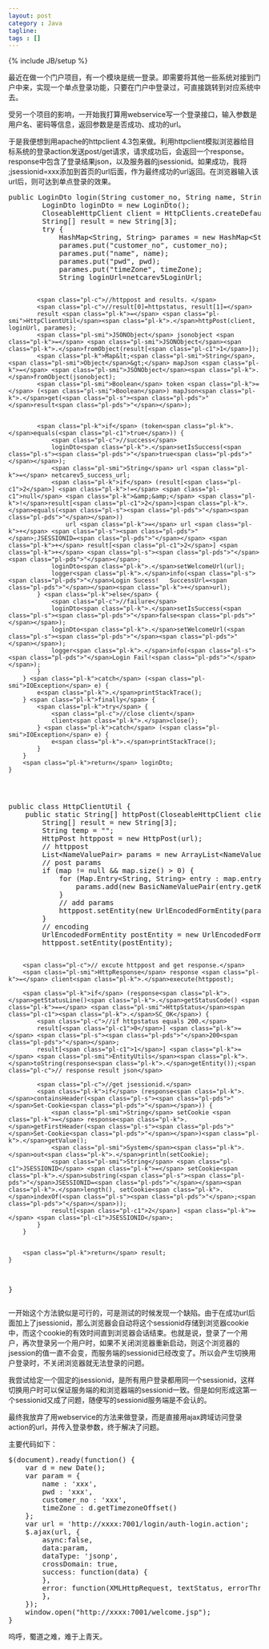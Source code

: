 ```yaml
---
layout: post
category : Java
tagline: 
tags : []
---
```

{% include JB/setup %}

最近在做一个门户项目，有一个模块是统一登录。即需要将其他一些系统对接到门户中来，实现一个单点登录功能，只要在门户中登录过，可直接跳转到对应系统中去。

受另一个项目的影响，一开始我打算用webservice写一个登录接口，输入参数是用户名、密码等信息，返回参数是是否成功、成功的url。

于是我便想到用apache的httpclient 4.3包来做。利用httpclient模拟浏览器给目标系统的登录action发送post/get请求，请求成功后，会返回一个response。response中包含了登录结果json，以及服务器的jsessionid。如果成功，我将 ;jsessionid=xxx添加到首页的url后面，作为最终成功的url返回。在浏览器输入该url后，则可达到单点登录的效果。

<div class="highlight highlight-source-java"><pre><span class="pl-k">public</span> <span class="pl-smi">LoginDto</span> login(<span class="pl-smi">String</span> customer_no, <span class="pl-smi">String</span> name, <span class="pl-smi">String</span> pwd, <span class="pl-smi">String</span> timeZone) {
        <span class="pl-smi">LoginDto</span> loginDto <span class="pl-k">=</span> <span class="pl-k">new</span> <span class="pl-smi">LoginDto</span>();
        <span class="pl-smi">CloseableHttpClient</span> client <span class="pl-k">=</span> <span class="pl-smi">HttpClients</span><span class="pl-k">.</span>createDefault();
        <span class="pl-k">String</span>[] result <span class="pl-k">=</span> <span class="pl-k">new</span> <span class="pl-smi">String</span>[<span class="pl-c1">3</span>];
        <span class="pl-k">try</span> {
            <span class="pl-k">HashMap&lt;<span class="pl-smi">String</span>, <span class="pl-smi">String</span>&gt;</span> parames <span class="pl-k">=</span> <span class="pl-k">new</span> <span class="pl-k">HashMap&lt;<span class="pl-smi">String</span>, <span class="pl-smi">String</span>&gt;</span>();
            parames<span class="pl-k">.</span>put(<span class="pl-s"><span class="pl-pds">"</span>customer_no<span class="pl-pds">"</span></span>, customer_no);
            parames<span class="pl-k">.</span>put(<span class="pl-s"><span class="pl-pds">"</span>name<span class="pl-pds">"</span></span>, name);
            parames<span class="pl-k">.</span>put(<span class="pl-s"><span class="pl-pds">"</span>pwd<span class="pl-pds">"</span></span>, pwd);
            parames<span class="pl-k">.</span>put(<span class="pl-s"><span class="pl-pds">"</span>timeZone<span class="pl-pds">"</span></span>, timeZone);
            <span class="pl-smi">String</span> loginUrl<span class="pl-k">=</span>netcarev5LoginUrl;

            <span class="pl-c">//httppost and results. </span>
            <span class="pl-c">//result[0]=httpstatus, result[1]=</span>
            result <span class="pl-k">=</span> <span class="pl-smi">HttpClientUtil</span><span class="pl-k">.</span>httpPost(client, loginUrl, parames);
            <span class="pl-smi">JSONObject</span> jsonobject <span class="pl-k">=</span> <span class="pl-smi">JSONObject</span><span class="pl-k">.</span>fromObject(result[<span class="pl-c1">1</span>]);
            <span class="pl-k">Map&lt;<span class="pl-smi">String</span>, <span class="pl-smi">Object</span>&gt;</span> mapJson <span class="pl-k">=</span> <span class="pl-smi">JSONObject</span><span class="pl-k">.</span>fromObject(jsonobject);
            <span class="pl-smi">Boolean</span> token <span class="pl-k">=</span> (<span class="pl-smi">Boolean</span>) mapJson<span class="pl-k">.</span>get(<span class="pl-s"><span class="pl-pds">"</span>result<span class="pl-pds">"</span></span>);


            <span class="pl-k">if</span> (token<span class="pl-k">.</span>equals(<span class="pl-c1">true</span>)) {
                <span class="pl-c">//success</span>
                loginDto<span class="pl-k">.</span>setIsSuccess(<span class="pl-s"><span class="pl-pds">"</span>true<span class="pl-pds">"</span></span>);
                <span class="pl-smi">String</span> url <span class="pl-k">=</span> netcarev5_success_url;
                <span class="pl-k">if</span> (result[<span class="pl-c1">2</span>] <span class="pl-k">!=</span> <span class="pl-c1">null</span> <span class="pl-k">&amp;&amp;</span> <span class="pl-k">!</span>result[<span class="pl-c1">2</span>]<span class="pl-k">.</span>equals(<span class="pl-s"><span class="pl-pds">"</span><span class="pl-pds">"</span></span>))
                    url <span class="pl-k">=</span> url <span class="pl-k">+</span> <span class="pl-s"><span class="pl-pds">"</span>;JSESSIONID=<span class="pl-pds">"</span></span> <span class="pl-k">+</span> result[<span class="pl-c1">2</span>] <span class="pl-k">+</span> <span class="pl-s"><span class="pl-pds">"</span><span class="pl-pds">"</span></span>;
                loginDto<span class="pl-k">.</span>setWelcomeUrl(url);
                logger<span class="pl-k">.</span>info(<span class="pl-s"><span class="pl-pds">"</span>Login Sucess!   SuccessUrl=<span class="pl-pds">"</span></span><span class="pl-k">+</span>url);  
            } <span class="pl-k">else</span> {
                <span class="pl-c">//failure</span>
                loginDto<span class="pl-k">.</span>setIsSuccess(<span class="pl-s"><span class="pl-pds">"</span>false<span class="pl-pds">"</span></span>);
                loginDto<span class="pl-k">.</span>setWelcomeUrl(<span class="pl-s"><span class="pl-pds">"</span><span class="pl-pds">"</span></span>);
                logger<span class="pl-k">.</span>info(<span class="pl-s"><span class="pl-pds">"</span>Login Fail!<span class="pl-pds">"</span></span>);  
            }
        } <span class="pl-k">catch</span> (<span class="pl-smi">IOException</span> e) {
            e<span class="pl-k">.</span>printStackTrace();
        } <span class="pl-k">finally</span> {
            <span class="pl-k">try</span> {
                <span class="pl-c">//close client</span>
                client<span class="pl-k">.</span>close();
            } <span class="pl-k">catch</span> (<span class="pl-smi">IOException</span> e) {
                e<span class="pl-k">.</span>printStackTrace();
            }
        }
        <span class="pl-k">return</span> loginDto;
    }
</pre></div>



<div class="highlight highlight-source-java"><pre><span class="pl-k">public</span> <span class="pl-k">class</span> <span class="pl-en">HttpClientUtil</span> {
    <span class="pl-k">public</span> <span class="pl-k">static</span> <span class="pl-k">String</span>[] <span class="pl-en">httpPost</span>(<span class="pl-smi">CloseableHttpClient</span> <span class="pl-v">client</span>, <span class="pl-smi">String</span> <span class="pl-v">url</span>, <span class="pl-k">Map&lt;<span class="pl-smi">String</span>, <span class="pl-smi">String</span>&gt;</span> <span class="pl-v">map</span>) <span class="pl-k">throws</span> <span class="pl-smi">IOException</span> {
        <span class="pl-k">String</span>[] result <span class="pl-k">=</span> <span class="pl-k">new</span> <span class="pl-smi">String</span>[<span class="pl-c1">3</span>];
        <span class="pl-smi">String</span> temp <span class="pl-k">=</span> <span class="pl-s"><span class="pl-pds">"</span><span class="pl-pds">"</span></span>;
        <span class="pl-smi">HttpPost</span> httppost <span class="pl-k">=</span> <span class="pl-k">new</span> <span class="pl-smi">HttpPost</span>(url);
        <span class="pl-c">// httppost</span>
        <span class="pl-k">List&lt;<span class="pl-smi">NameValuePair</span>&gt;</span> params <span class="pl-k">=</span> <span class="pl-k">new</span> <span class="pl-k">ArrayList&lt;<span class="pl-smi">NameValuePair</span>&gt;</span>();
        <span class="pl-c">// post params</span>
        <span class="pl-k">if</span> (map <span class="pl-k">!=</span> <span class="pl-c1">null</span> <span class="pl-k">&amp;&amp;</span> map<span class="pl-k">.</span>size() <span class="pl-k">&gt;</span> <span class="pl-c1">0</span>) {
            <span class="pl-k">for</span> (<span class="pl-smi">Map</span><span class="pl-k">.</span><span class="pl-k">Entry&lt;<span class="pl-smi">String</span>, <span class="pl-smi">String</span>&gt;</span> entry <span class="pl-k">:</span> map<span class="pl-k">.</span>entrySet()) {
                params<span class="pl-k">.</span>add(<span class="pl-k">new</span> <span class="pl-smi">BasicNameValuePair</span>(entry<span class="pl-k">.</span>getKey(), entry<span class="pl-k">.</span>getValue()));
            }
            <span class="pl-c">// add params</span>
            httppost<span class="pl-k">.</span>setEntity(<span class="pl-k">new</span> <span class="pl-smi">UrlEncodedFormEntity</span>(params, <span class="pl-c1">HTTP<span class="pl-k">.</span>UTF_8</span>));
        }
        <span class="pl-c">// encoding</span>
        <span class="pl-smi">UrlEncodedFormEntity</span> postEntity <span class="pl-k">=</span> <span class="pl-k">new</span> <span class="pl-smi">UrlEncodedFormEntity</span>(params, <span class="pl-s"><span class="pl-pds">"</span>UTF-8<span class="pl-pds">"</span></span>);
        httppost<span class="pl-k">.</span>setEntity(postEntity);

        <span class="pl-c">// excute httppost and get response.</span>
        <span class="pl-smi">HttpResponse</span> response <span class="pl-k">=</span> client<span class="pl-k">.</span>execute(httppost);

        <span class="pl-k">if</span> (response<span class="pl-k">.</span>getStatusLine()<span class="pl-k">.</span>getStatusCode() <span class="pl-k">==</span> <span class="pl-smi">HttpStatus</span><span class="pl-c1"><span class="pl-k">.</span>SC_OK</span>) {
            <span class="pl-c">//if httpstatus equals 200.</span>
            result[<span class="pl-c1">0</span>] <span class="pl-k">=</span> <span class="pl-s"><span class="pl-pds">"</span>200<span class="pl-pds">"</span></span>;
            result[<span class="pl-c1">1</span>] <span class="pl-k">=</span> <span class="pl-smi">EntityUtils</span><span class="pl-k">.</span>toString(response<span class="pl-k">.</span>getEntity());<span class="pl-c">// response result json</span>

            <span class="pl-c">//get jsessionid.</span>
            <span class="pl-k">if</span> (response<span class="pl-k">.</span>containsHeader(<span class="pl-s"><span class="pl-pds">"</span>Set-Cookie<span class="pl-pds">"</span></span>)) {
                <span class="pl-smi">String</span> setCookie <span class="pl-k">=</span> response<span class="pl-k">.</span>getFirstHeader(<span class="pl-s"><span class="pl-pds">"</span>Set-Cookie<span class="pl-pds">"</span></span>)<span class="pl-k">.</span>getValue();
                <span class="pl-smi">System</span><span class="pl-k">.</span>out<span class="pl-k">.</span>println(setCookie);
                <span class="pl-smi">String</span> <span class="pl-c1">JSESSIONID</span> <span class="pl-k">=</span> setCookie<span class="pl-k">.</span>substring(<span class="pl-s"><span class="pl-pds">"</span>JSESSIONID=<span class="pl-pds">"</span></span><span class="pl-k">.</span>length(), setCookie<span class="pl-k">.</span>indexOf(<span class="pl-s"><span class="pl-pds">"</span>;<span class="pl-pds">"</span></span>));
                result[<span class="pl-c1">2</span>] <span class="pl-k">=</span> <span class="pl-c1">JSESSIONID</span>;
            }
        }


        <span class="pl-k">return</span> result;
    }
}
</pre></div>



一开始这个方法貌似是可行的，可是测试的时候发现一个缺陷。由于在成功url后面加上了jsessionid，那么浏览器会自动将这个sessionid存储到浏览器cookie中，而这个cookie的有效时间直到浏览器会话结束。也就是说，登录了一个用户，再次登录另一个用户时，如果不关闭浏览器重新启动，则这个浏览器的jsession的值一直不会变，而服务端的sessionid已经改变了。所以会产生切换用户登录时，不关闭浏览器就无法登录的问题。

我尝试给定一个固定的jsessionid，是所有用户登录都用同一个sessionid，这样切换用户时可以保证服务端的和浏览器端的sessionid一致。但是如何形成这第一个sessionid又成了问题，随便写的sessionid服务端是不会认的。

最终我放弃了用webservice的方法来做登录，而是直接用ajax跨域访问登录action的url，并传入登录参数，终于解决了问题。

主要代码如下：

<div class="highlight highlight-source-js"><pre>$(<span class="pl-c1">document</span>).ready(<span class="pl-k">function</span>() {
    <span class="pl-k">var</span> d <span class="pl-k">=</span> <span class="pl-k">new</span> <span class="pl-en">Date</span>();
    <span class="pl-k">var</span> param <span class="pl-k">=</span> {
        name <span class="pl-k">:</span> <span class="pl-s"><span class="pl-pds">'</span>xxx<span class="pl-pds">'</span></span>,
        pwd <span class="pl-k">:</span> <span class="pl-s"><span class="pl-pds">'</span>xxx<span class="pl-pds">'</span></span>,
        customer_no <span class="pl-k">:</span> <span class="pl-s"><span class="pl-pds">'</span>xxx<span class="pl-pds">'</span></span>,
        timeZone <span class="pl-k">:</span> d.<span class="pl-c1">getTimezoneOffset</span>()
    };  
    <span class="pl-k">var</span> url <span class="pl-k">=</span> <span class="pl-s"><span class="pl-pds">'</span>http://xxxx:7001/login/auth-login.action<span class="pl-pds">'</span></span>;
    $.ajax(url, {
        async<span class="pl-k">:</span><span class="pl-c1">false</span>,
        data<span class="pl-k">:</span>param,
        dataType<span class="pl-k">:</span> <span class="pl-s"><span class="pl-pds">'</span>jsonp<span class="pl-pds">'</span></span>,
        crossDomain<span class="pl-k">:</span> <span class="pl-c1">true</span>,
        <span class="pl-en">success</span><span class="pl-k">:</span> <span class="pl-k">function</span>(<span class="pl-smi">data</span>) {
        },
        <span class="pl-en">error</span><span class="pl-k">:</span> <span class="pl-k">function</span>(<span class="pl-smi">XMLHttpRequest</span>, <span class="pl-smi">textStatus</span>, <span class="pl-smi">errorThrown</span>) {
        },
    }); 
    <span class="pl-c1">window</span>.<span class="pl-c1">open</span>(<span class="pl-s"><span class="pl-pds">"</span>http://xxxx:7001/welcome.jsp<span class="pl-pds">"</span></span>);
}
</pre></div>


呜呼，蜀道之难，难于上青天。